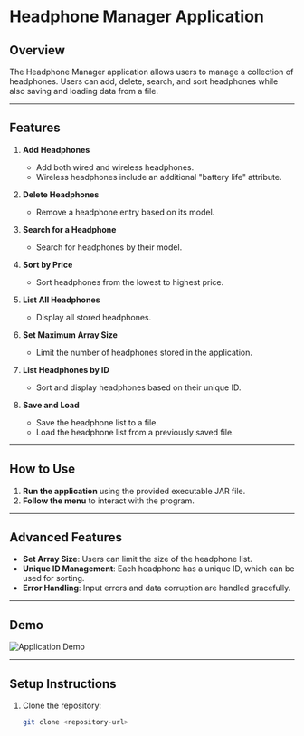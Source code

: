 # Headphone Manager Application

## Overview
The Headphone Manager application allows users to manage a collection of headphones. Users can add, delete, search, and sort headphones while also saving and loading data from a file.

---

## Features
1. **Add Headphones**
   - Add both wired and wireless headphones.
   - Wireless headphones include an additional "battery life" attribute.

2. **Delete Headphones**
   - Remove a headphone entry based on its model.

3. **Search for a Headphone**
   - Search for headphones by their model.

4. **Sort by Price**
   - Sort headphones from the lowest to highest price.

5. **List All Headphones**
   - Display all stored headphones.

6. **Set Maximum Array Size**
   - Limit the number of headphones stored in the application.

7. **List Headphones by ID**
   - Sort and display headphones based on their unique ID.

8. **Save and Load**
   - Save the headphone list to a file.
   - Load the headphone list from a previously saved file.

---

## How to Use
1. **Run the application** using the provided executable JAR file.
2. **Follow the menu** to interact with the program.

---

## Advanced Features
- **Set Array Size**: Users can limit the size of the headphone list.
- **Unique ID Management**: Each headphone has a unique ID, which can be used for sorting.
- **Error Handling**: Input errors and data corruption are handled gracefully.

---

## Demo
![Application Demo](demo.gif)

---

## Setup Instructions
1. Clone the repository:
   ```bash
   git clone <repository-url>
